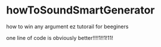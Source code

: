 # howToSoundSmartGenerator
how to win any argument ez tutorail for beeginers  
  
one line of code is obviously better!!!!1!!1!11!
